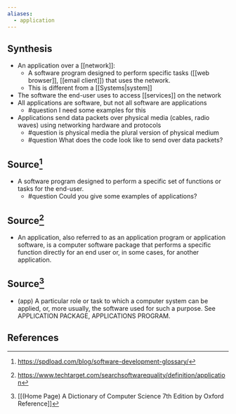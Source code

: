```yaml
---
aliases:
  - application
---
```

## Synthesis
- An application over a [[network]]:
	- A software program designed to perform specific tasks ([[web browser]], [[email client]]) that uses the network.
	- This is different from a [[Systems|system]]
- The software the end-user uses to access [[services]] on the network
- All applications are software, but not all software are applications
	- #question I need some examples for this
- Applications send data packets over physical media (cables, radio waves) using networking hardware and protocols
	- #question is physical media the plural version of physical medium
	- #question What does the code look like to send over data packets?
## Source[^1]
- A software program designed to perform a specific set of functions or tasks for the end-user.
	- #question Could you give some examples of applications?
## Source[^2]
- An application, also referred to as an application program or application software, is a computer software package that performs a specific function directly for an end user or, in some cases, for another application.
## Source[^3]
- (app) A particular role or task to which a computer system can be applied, or, more usually, the software used for such a purpose. See APPLICATION PACKAGE, APPLICATIONS PROGRAM.
## References

[^1]: https://spdload.com/blog/software-development-glossary/
[^2]: https://www.techtarget.com/searchsoftwarequality/definition/application
[^3]: [[(Home Page) A Dictionary of Computer Science 7th Edition by Oxford Reference]]
